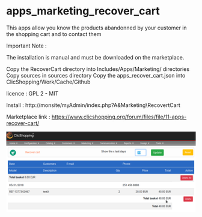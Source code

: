 # apps_marketing_recover_cart


This apps allow you know the products abandonned by your customer in the shopping cart and to contact them

Important Note :

 
The installation is manual and must be downloaded on the marketplace.

Copy the RecoverCart directory into  Includes/Apps/Marketing/ directories
Copy sources in sources directory
Copy the apps_recover_cart.json into ClicShopping/Work/Cache/Github

licence  : GPL 2 - MIT

Install :
http://monsite/myAdmin/index.php?A&Marketing\RecovertCart

Marketplace link : https://www.clicshopping.org/forum/files/file/11-apps-recover-cart/

![recovercart](https://github.com/ClicShoppingOfficialModulesV3/apps_marketing_recover_cart/blob/master/ModuleInfosJson/recover.png)